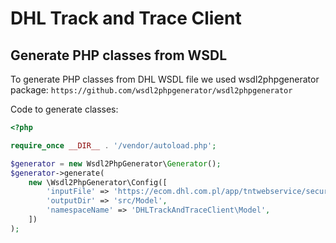 # DHL Track and Trace Client

## Generate PHP classes from WSDL
To generate PHP classes from DHL WSDL file we used wsdl2phpgenerator package:
`https://github.com/wsdl2phpgenerator/wsdl2phpgenerator` 

Code to generate classes:
```php
<?php

require_once __DIR__ . '/vendor/autoload.php';

$generator = new Wsdl2PhpGenerator\Generator();
$generator->generate(
    new \Wsdl2PhpGenerator\Config([
        'inputFile' => 'https://ecom.dhl.com.pl/app/tntwebservice/securetntwebservice_v2.wsdl',
        'outputDir' => 'src/Model',
        'namespaceName' => 'DHLTrackAndTraceClient\Model',
    ])
);
```
